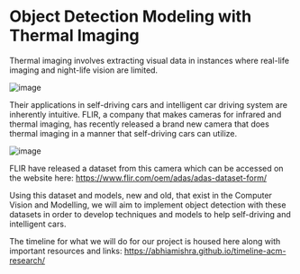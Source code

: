 # Object Detection Modeling with Thermal Imaging

Thermal imaging involves extracting visual data in instances where real-life imaging and night-life vision are limited. 


![image](https://user-images.githubusercontent.com/52009380/185961568-ca3b132f-f083-4a4a-b98c-e2f9aefb6d77.png)


Their applications in self-driving cars and intelligent car driving system are inherently intuitive. 
FLIR, a company that makes cameras for infrared and thermal imaging, has recently released a brand new camera that does thermal imaging in a manner that self-driving cars can utilize.


![image](https://user-images.githubusercontent.com/52009380/185963890-c3a4d56a-fd2e-4121-9d19-d6875f0b54f1.png)

FLIR have released a dataset from this camera which can be accessed on the website here: https://www.flir.com/oem/adas/adas-dataset-form/


Using this dataset and models, new and old, that exist in the Computer Vision and Modelling, we will aim to implement object detection with these datasets in order to develop techniques and models to help self-driving and intelligent cars.


The timeline for what we will do for our project is housed here along with important resources and links: https://abhiamishra.github.io/timeline-acm-research/
